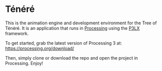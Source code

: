 # Ténéré
This is the animation engine and development environment for the Tree of Ténéré. It is an application that runs in [Processing](https://processing.org/) using the [P3LX](https://github.com/heronarts/P3LX) framework.

To get started, grab the latest version of Processing 3 at:  https://processing.org/download/

Then, simply clone or download the repo and open the project in Processing. Enjoy!
